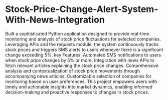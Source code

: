 # Stock-Price-Change-Alert-System-With-News-Integration
Built a sophisticated Python application designed to provide real-time monitoring and analysis of stock price fluctuations for selected companies. Leveraging APIs and the requests module, the system continuously tracks stock prices and triggers SMS alerts to users whenever there is a significant change exceeding 5%.
key Features:
Automated SMS notifications to users when stock price changes by 5% or more.
Integration with news APIs to fetch relevant articles explaining the stock price changes.
Comprehensive analysis and contextualization of stock price movements through accompanying news articles.
Customizable selection of companies for monitoring based on user preferences.
This project empowers users with timely and actionable insights into market dynamics, enabling informed decision-making and proactive responses to changes in stock prices.
